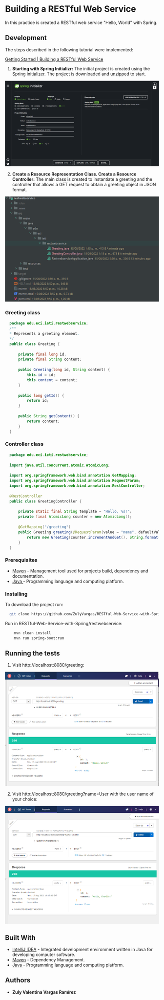 # Building a RESTful Web Service


In this practice is created a RESTful web service "Hello, World" with Spring.


## Development

The steps described in the following tutorial were implemented:

[Getting Started | Building a RESTful Web Service](https://spring.io/guides/gs/spring-boot/)


1. **Starting with Spring Initializr:** The initial project is created using the Spring initializer. The project is downloaded and unzipped to start.

![](./img/01.project-initializr.png)

2. **Create a Resource Representation Class. Create a Resource Controller:**
 The main class is created to instantiate a greeting and the controller that allows a GET request to obtain a greeting object in JSON format.

![](/img/02.classes.png)

### Greeting class

  ```java
    package edu.eci.ieti.restwebservice;
    /**
    * Represents a greeting element.
    */
    public class Greeting {

        private final long id;
        private final String content;

        public Greeting(long id, String content) {
            this.id = id;
            this.content = content;
        }

        public long getId() {
            return id;
        }

        public String getContent() {
            return content;
        }
    }
  ```

### Controller class
  ```java
    package edu.eci.ieti.restwebservice;

    import java.util.concurrent.atomic.AtomicLong;

    import org.springframework.web.bind.annotation.GetMapping;
    import org.springframework.web.bind.annotation.RequestParam;
    import org.springframework.web.bind.annotation.RestController;

    @RestController
    public class GreetingController {

        private static final String template = "Hello, %s!";
        private final AtomicLong counter = new AtomicLong();

        @GetMapping("/greeting")
        public Greeting greeting(@RequestParam(value = "name", defaultValue = "World") String name) {
            return new Greeting(counter.incrementAndGet(), String.format(template, name));
        }
    }
  ```

### Prerequisites


* [Maven](https://maven.apache.org/) - Management tool used for projects build, dependency and documentation. 
* [Java ](https://www.oracle.com/co/java/technologies/javase/javase-jdk8-downloads.html)     - Programming language and computing platform.


### Installing

To download the project run:

  ```bash
    git clone https://github.com/ZulyVargas/RESTful-Web-Service-with-Spring.git
  ```

Run in RESTful-Web-Service-with-Spring/restwebservice:

```bash
    mvn clean install
    mvn run spring-boot:run
```


## Running the tests

1. Visit http://localhost:8080/greeting:

![](/img/03.test01.png)


2. Visit http://localhost:8080/greeting?name=User with the user name of your choice:

![](/img/03.test02.png)



## Built With

* [IntelliJ IDEA](https://www.jetbrains.com/help/idea/discover-intellij-idea.html) - Integrated development environment written in Java for developing computer software.
* [Maven](https://maven.apache.org/) - Dependency Management.
* [Java ](https://www.oracle.com/co/java/technologies/javase/javase-jdk8-downloads.html)     - Programming language and computing platform.


## Authors

* **Zuly Valentina Vargas Ramírez** 
